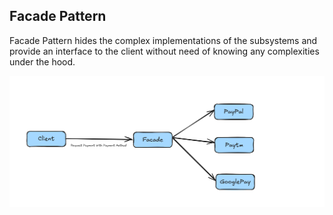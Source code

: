 ## Facade Pattern

Facade Pattern hides the complex implementations of the subsystems and provide an interface to the client without need of knowing any complexities under the hood.

![Facade](../../assets/facade_pattern.png)